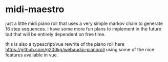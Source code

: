# midi-maestro
just a little midi piano roll that uses a very simple markov chain to generate 16 step sequences. i have some more fun plans to implement in the future but that will be entirely dependent on free time.

this is also a typescript/vue rewrite of the piano roll here https://github.com/g200kg/webaudio-pianoroll using some of the nice features available in vue.

